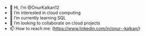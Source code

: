 - 👋 Hi, I’m @OnurKalkan12
- 👀 I’m interested in cloud computing
- 🌱 I’m currently learning SQL
- 💞️ I’m looking to collaborate on cloud projects
- 📫 How to reach me: (https://www.linkedin.com/in/onur--kalkan/)

<!---
OnurKalkan12/OnurKalkan12 is a ✨ special ✨ repository because its `README.md` (this file) appears on your GitHub profile.
You can click the Preview link to take a look at your changes.
--->
